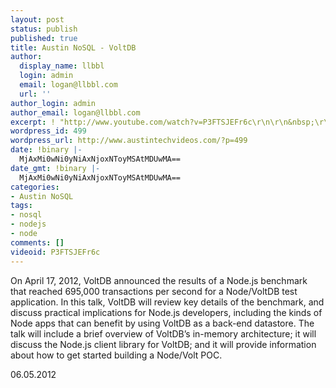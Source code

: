 ```yaml
---
layout: post
status: publish
published: true
title: Austin NoSQL - VoltDB
author:
  display_name: llbbl
  login: admin
  email: logan@llbbl.com
  url: ''
author_login: admin
author_email: logan@llbbl.com
excerpt: ! "http://www.youtube.com/watch?v=P3FTSJEFr6c\r\n\r\n&nbsp;\r\n\r\n"
wordpress_id: 499
wordpress_url: http://www.austintechvideos.com/?p=499
date: !binary |-
  MjAxMi0wNi0yNiAxNjoxNToyMSAtMDUwMA==
date_gmt: !binary |-
  MjAxMi0wNi0yNiAxNjoxNToyMSAtMDUwMA==
categories:
- Austin NoSQL
tags:
- nosql
- nodejs
- node
comments: []
videoid: P3FTSJEFr6c
---
```

<p>On April 17, 2012, VoltDB announced the results of a Node.js benchmark that reached 695,000 transactions per second
for a Node/VoltDB test application. In this talk, VoltDB will review key details of the benchmark, and discuss
practical implications for Node.js developers, including the kinds of Node apps that can benefit by using
VoltDB as a back-end datastore. The talk will include a brief overview of VoltDB’s in-memory architecture;
it will discuss the Node.js client library for VoltDB; and it will provide information about how to get started
building a Node/Volt POC.</p>
<p>06.05.2012</p>
